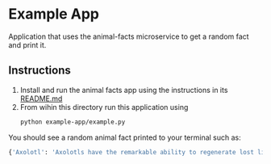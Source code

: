 # Example App
Application that uses the animal-facts microservice to get a random fact and print it.

## Instructions
1. Install and run the animal facts app using the instructions in its [README.md](../README.md)
2. From wihin this directory run this application using
    ```sh
    python example-app/example.py
    ```

You should see a random animal fact printed to your terminal such as:
```sh
{'Axolotl': 'Axolotls have the remarkable ability to regenerate lost limbs and other body parts.'}
```
